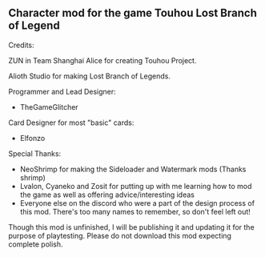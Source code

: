 ## Character mod for the game Touhou Lost Branch of Legend

Credits:

ZUN in Team Shanghai Alice for creating Touhou Project.

Alioth Studio for making Lost Branch of Legends.

Programmer and Lead Designer:
- TheGameGlitcher

Card Designer for most "basic" cards:
- Elfonzo

Special Thanks:
- NeoShrimp for making the Sideloader and Watermark mods (Thanks shrimp)
- Lvalon, Cyaneko and Zosit for putting up with me learning how to mod the game as well as offering advice/interesting ideas
- Everyone else on the discord who were a part of the design process of this mod. There's too many names to remember, so don't feel left out!

Though this mod is unfinished, I will be publishing it and updating it for the purpose of playtesting. Please do not download this mod expecting complete polish.
